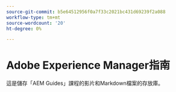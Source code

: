 ```yaml
---
source-git-commit: b5e64512956f0a7f33c2021bc431d69239f2a088
workflow-type: tm+mt
source-wordcount: '20'
ht-degree: 0%

---
```

# Adobe Experience Manager指南

這是儲存「AEM Guides」課程的影片和Markdown檔案的存放庫。

